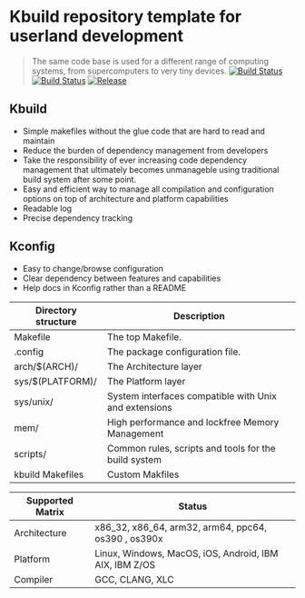 
# Kbuild repository template for userland development
> The same code base is used for a different range of computing systems, from supercomputers to very tiny devices.
> [![Build Status](https://travis-ci.org/n13l/kbuild.png?branch=master)](https://travis-ci.org/n13l/kbuild) [![Build Status](https://snap-ci.com/n13l/kbuild/branch/master/build_image)](https://snap-ci.com/n13l/kbuild/branch/master) [![Release](https://img.shields.io/github/release/n13l/kbuild.svg)](https://packagecloud.io/n13l/openaaa) 

## Kbuild 
- Simple makefiles without the glue code that are hard to read and maintain
- Reduce the burden of dependency management from developers
- Take the responsibility of ever increasing code dependency management that ultimately becomes unmanageble using traditional build system after some point.
- Easy and efficient way to manage all compilation and configuration options on top of architecture and platform capabilities
- Readable log
- Precise dependency tracking

## Kconfig
- Easy to change/browse configuration
- Clear dependency between features and capabilities
- Help docs in Kconfig rather than a README

| Directory structure     | Description
|-------------------------|---------------------------------------------------
| Makefile                | The top Makefile.
| .config                 | The package configuration file.
| arch/$(ARCH)/           | The Architecture layer
| sys/$(PLATFORM)/        | The Platform layer
| sys/unix/               | System interfaces compatible with Unix and extensions
| mem/                    | High performance and lockfree Memory Management
| scripts/                | Common rules, scripts and tools for the build system
| kbuild Makefiles        | Custom Makfiles

| Supported Matrix | Status                                                   |
|------------------|----------------------------------------------------------|
| Architecture     | x86_32, x86_64, arm32, arm64, ppc64, os390 , os390x      |
| Platform         | Linux, Windows, MacOS, iOS, Android, IBM AIX, IBM Z/OS   |
| Compiler         | GCC, CLANG, XLC                                          |

